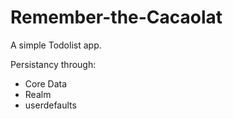 # Remember-the-Cacaolat

A simple Todolist app.

Persistancy through:
- Core Data
- Realm
- userdefaults
